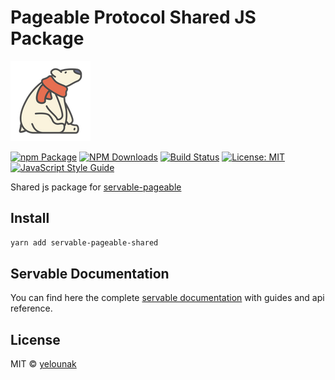 # Pageable Protocol Shared JS Package

![logo](/static/img/polar-bear-4.png)

[![npm Package](https://img.shields.io/npm/v/servable-pageable-shared.svg?style=flat-square)](https://www.npmjs.org/package/servable-pageable-shared)
[![NPM Downloads](https://img.shields.io/npm/dm/servable-pageable-shared.svg)](https://npmjs.org/package/servable-pageable-shared)
[![Build Status](https://github.com/yelounak/servable-pageable-shared/actions/workflows/release.yml/badge.svg)](https://github.com/yelounak/servable-pageable-shared/actions/tests.yml)
[![License: MIT](https://img.shields.io/badge/License-MIT-yellow.svg)](https://opensource.org/licenses/MIT)
[![JavaScript Style Guide](https://img.shields.io/badge/code_style-standard-brightgreen.svg)](https://standardjs.com)

Shared js package for [servable-pageable](https://github.com/yelounak/servable-pageable)

## Install
```bash
yarn add servable-pageable-shared
```

## Servable Documentation
You can find here the complete [servable documentation](https://documentation.servable.app/) with guides and api reference.

## License

MIT © [yelounak](https://github.com/yelounak)
